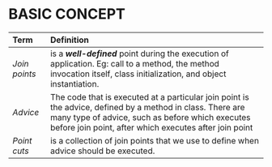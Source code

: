 # BASIC CONCEPT
|Term|Definition|
|:---|:---|
|_Join points_|is a _**well-defined**_ point during the execution of application. Eg: call to a method, the method invocation itself, class initialization, and object instantiation.|
|_Advice_|The code that is executed at a particular join point is the advice, defined by a method in class. There are many type of advice, such as before which executes before join point, after which executes after join point|
|_Point cuts_|is a collection of join points that we use to define when advice should be executed. |
<!--stackedit_data:
eyJoaXN0b3J5IjpbMjA3MzE2MjgzOV19
-->